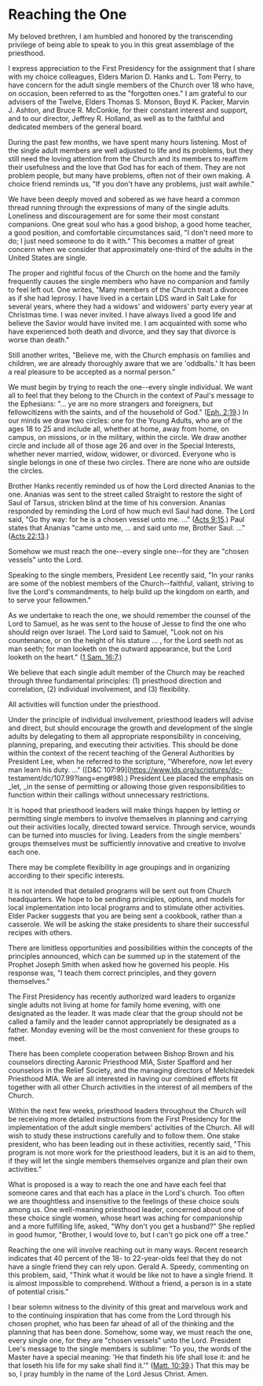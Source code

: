 # Reaching the One

My beloved brethren, I am humbled and honored by the transcending privilege of
being able to speak to you in this great assemblage of the priesthood.

I express appreciation to the First Presidency for the assignment that I share
with my choice colleagues, Elders Marion D. Hanks and L. Tom Perry, to have
concern for the adult single members of the Church over 18 who have, on
occasion, been referred to as the "forgotten ones." I am grateful to our
advisers of the Twelve, Elders Thomas S. Monson, Boyd K. Packer, Marvin J.
Ashton, and Bruce R. McConkie, for their constant interest and support, and to
our director, Jeffrey R. Holland, as well as to the faithful and dedicated
members of the general board.

During the past few months, we have spent many hours listening. Most of the
single adult members are well adjusted to life and its problems, but they
still need the loving attention from the Church and its members to reaffirm
their usefulness and the love that God has for each of them. They are not
problem people, but many have problems, often not of their own making. A
choice friend reminds us, "If you don't have any problems, just wait awhile."

We have been deeply moved and sobered as we have heard a common thread running
through the expressions of many of the single adults. Loneliness and
discouragement are for some their most constant companions. One great soul who
has a good bishop, a good home teacher, a good position, and comfortable
circumstances said, "I don't need more to do; I just need someone to do it
with." This becomes a matter of great concern when we consider that
approximately one-third of the adults in the United States are single.

The proper and rightful focus of the Church on the home and the family
frequently causes the single members who have no companion and family to feel
left out. One writes, "Many members of the Church treat a divorcee as if she
had leprosy. I have lived in a certain LDS ward in Salt Lake for several
years, where they had a widows' and widowers' party every year at Christmas
time. I was never invited. I have always lived a good life and believe the
Savior would have invited me. I am acquainted with some who have experienced
both death and divorce, and they say that divorce is worse than death."

Still another writes, "Believe me, with the Church emphasis on families and
children, we are already thoroughly aware that we are 'oddballs.' It has been
a real pleasure to be accepted as a normal person."

We must begin by trying to reach the one--every single individual. We want all
to feel that they belong to the Church in the context of Paul's message to the
Ephesians: "... ye are no more strangers and foreigners, but fellowcitizens with
the saints, and of the household of God." ([Eph.
2:19](https://www.lds.org/scriptures/nt/eph/2.19?lang=eng#18).) In our minds
we draw two circles: one for the Young Adults, who are of the ages 18 to 25
and include all, whether at home, away from home, on campus, on missions, or
in the military, within the circle. We draw another circle and include all of
those age 26 and over in the Special Interests, whether never married, widow,
widower, or divorced. Everyone who is single belongs in one of these two
circles. There are none who are outside the circles.

Brother Hanks recently reminded us of how the Lord directed Ananias to the
one. Ananias was sent to the street called Straight to restore the sight of
Saul of Tarsus, stricken blind at the time of his conversion. Ananias
responded by reminding the Lord of how much evil Saul had done. The Lord said,
"Go thy way: for he is a chosen vessel unto me. ..." ([Acts
9:15](https://www.lds.org/scriptures/nt/acts/9.15?lang=eng#14).) Paul states
that Ananias "came unto me, ... and said unto me, Brother Saul. ..." ([Acts
22:13](https://www.lds.org/scriptures/nt/acts/22.13?lang=eng#12).)

Somehow we must reach the one--every single one--for they are "chosen vessels"
unto the Lord.

Speaking to the single members, President Lee recently said, "In your ranks
are some of the noblest members of the Church--faithful, valiant, striving to
live the Lord's commandments, to help build up the kingdom on earth, and to
serve your fellowmen."

As we undertake to reach the one, we should remember the counsel of the Lord
to Samuel, as he was sent to the house of Jesse to find the one who should
reign over Israel. The Lord said to Samuel, "Look not on his countenance, or
on the height of his stature ... , for the Lord seeth not as man seeth; for man
looketh on the outward appearance, but the Lord looketh on the heart." ([1
Sam. 16:7](https://www.lds.org/scriptures/ot/1-sam/16.7?lang=eng#6).)

We believe that each single adult member of the Church may be reached through
three fundamental principles: (1) priesthood direction and correlation, (2)
individual involvement, and (3) flexibility.

All activities will function under the priesthood.

Under the principle of individual involvement, priesthood leaders will advise
and direct, but should encourage the growth and development of the single
adults by delegating to them all appropriate responsibility in conceiving,
planning, preparing, and executing their activities. This should be done
within the context of the recent teaching of the General Authorities by
President Lee, when he referred to the scripture, "Wherefore, now let every
man learn his duty. ..." ([D&amp;C 107:99](https://www.lds.org/scriptures/dc-
testament/dc/107.99?lang=eng#98).) President Lee placed the emphasis on _let,
_in the sense of permitting or allowing those given responsibilities to
function within their callings without unnecessary restrictions.

It is hoped that priesthood leaders will make things happen by letting or
permitting single members to involve themselves in planning and carrying out
their activities locally, directed toward service. Through service, wounds can
be turned into muscles for living. Leaders from the single members' groups
themselves must be sufficiently innovative and creative to involve each one.

There may be complete flexibility in age groupings and in organizing according
to their specific interests.

It is not intended that detailed programs will be sent out from Church
headquarters. We hope to be sending principles, options, and models for local
implementation into local programs and to stimulate other activities. Elder
Packer suggests that you are being sent a cookbook, rather than a casserole.
We will be asking the stake presidents to share their successful recipes with
others.

There are limitless opportunities and possibilities within the concepts of the
principles announced, which can be summed up in the statement of the Prophet
Joseph Smith when asked how he governed his people. His response was, "I teach
them correct principles, and they govern themselves."

The First Presidency has recently authorized ward leaders to organize single
adults not living at home for family home evening, with one designated as the
leader. It was made clear that the group should not be called a family and the
leader cannot appropriately be designated as a father. Monday evening will be
the most convenient for these groups to meet.

There has been complete cooperation between Bishop Brown and his counselors
directing Aaronic Priesthood MIA, Sister Spafford and her counselors in the
Relief Society, and the managing directors of Melchizedek Priesthood MIA. We
are all interested in having our combined efforts fit together with all other
Church activities in the interest of all members of the Church.

Within the next few weeks, priesthood leaders throughout the Church will be
receiving more detailed instructions from the First Presidency for the
implementation of the adult single members' activities of the Church. All will
wish to study these instructions carefully and to follow them. One stake
president, who has been leading out in these activities, recently said, "This
program is not more work for the priesthood leaders, but it is an aid to them,
if they will let the single members themselves organize and plan their own
activities."

What is proposed is a way to reach the one and have each feel that someone
cares and that each has a place in the Lord's church. Too often we are
thoughtless and insensitive to the feelings of these choice souls among us.
One well-meaning priesthood leader, concerned about one of these choice single
women, whose heart was aching for companionship and a more fulfilling life,
asked, "Why don't you get a husband?" She replied in good humor, "Brother, I
would love to, but I can't go pick one off a tree."

Reaching the one will involve reaching out in many ways. Recent research
indicates that 40 percent of the 18- to 22-year-olds feel that they do not
have a single friend they can rely upon. Gerald A. Speedy, commenting on this
problem, said, "Think what it would be like not to have a single friend. It is
almost impossible to comprehend. Without a friend, a person is in a state of
potential crisis."

I bear solemn witness to the divinity of this great and marvelous work and to
the continuing inspiration that has come from the Lord through his chosen
prophet, who has been far ahead of all of the thinking and the planning that
has been done. Somehow, some way, we must reach the one, every single one, for
they are "chosen vessels" unto the Lord. President Lee's message to the single
members is sublime: "To you, the words of the Master have a special meaning:
'He that findeth his life shall lose it: and he that loseth his life for my
sake shall find it.'" ([Matt.
10:39](https://www.lds.org/scriptures/nt/matt/10.39?lang=eng#38).) That this
may be so, I pray humbly in the name of the Lord Jesus Christ. Amen.

